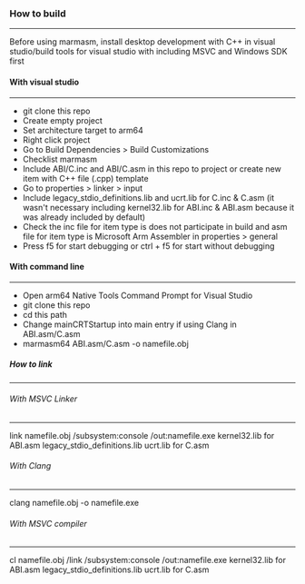 ### How to build
----------------

Before using marmasm, install desktop development with C++ in visual studio/build tools for visual studio with including MSVC and Windows SDK first

#### With visual studio
-----------------------

-   git clone this repo
-   Create empty project
-   Set architecture target to arm64
-   Right click project
-   Go to Build Dependencies > Build Customizations
-   Checklist marmasm
-   Include ABI/C.inc and ABI/C.asm in this repo to project or create new item with C++ file (.cpp) template
-   Go to properties > linker > input
-   Include legacy_stdio_definitions.lib and ucrt.lib for C.inc & C.asm (it wasn't necessary including kernel32.lib for ABI.inc & ABI.asm because it was already included by default)
-   Check the inc file for item type is does not participate in build and asm file for item type is Microsoft Arm Assembler in properties > general
-   Press f5 for start debugging or ctrl + f5 for start without debugging

#### With command line
----------------------

-   Open arm64 Native Tools Command Prompt for Visual Studio
-   git clone this repo
-   cd this path
-   Change mainCRTStartup into main entry if using Clang in ABI.asm/C.asm
-   marmasm64 ABI.asm/C.asm -o namefile.obj

##### How to link
-----------------

###### With MSVC Linker
-----------------------

link namefile.obj /subsystem:console /out:namefile.exe kernel32.lib for ABI.asm legacy_stdio_definitions.lib ucrt.lib for C.asm

###### With Clang
-----------------

clang namefile.obj -o namefile.exe

###### With MSVC compiler
-------------------------

cl namefile.obj /link /subsystem:console /out:namefile.exe kernel32.lib for ABI.asm legacy_stdio_definitions.lib ucrt.lib for C.asm